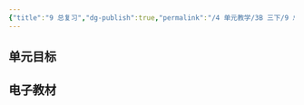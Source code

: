 ```yaml
---
{"title":"9 总复习","dg-publish":true,"permalink":"/4 单元教学/3B 三下/9 总复习/","dgPassFrontmatter":true,"noteIcon":""}
---
```



## 单元目标


## 电子教材


